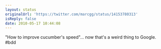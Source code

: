 ```yaml
---
layout: status
originalUrl: 'https://twitter.com/marcgg/status/14153780313'
isReply: false
date: 2010-05-17 10:44:08
---
```


"How to improve cucumber's speed"... now that's a weird thing to Google. #bdd
